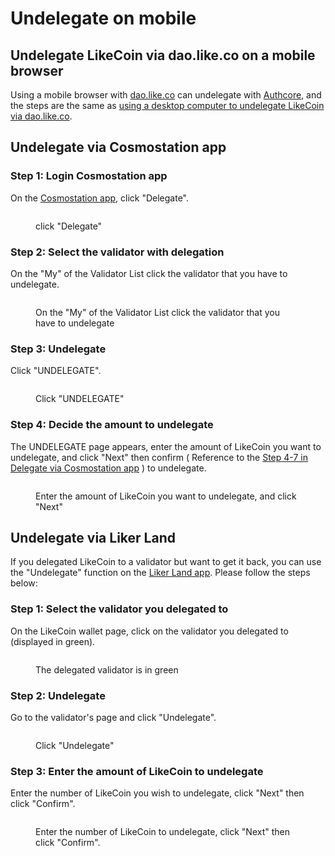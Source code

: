 # Undelegate on mobile

## Undelegate LikeCoin via dao.like.co on a mobile browser

Using a mobile browser with [dao.like.co](https://dao.like.co/) can undelegate with [Authcore](../../../user-guide/liker-id/register/), and the steps are the same as [using a desktop computer to undelegate LikeCoin via dao.like.co](undelegate-on-desktop.md#undelegate-via-dao.like.co).

## **Undelegate via Cosmostation app**

### Step 1: Login Cosmostation app

On the [Cosmostation app](../../wallet/cosmostation-app/), click "Delegate".

<figure><img src="../../../.gitbook/assets/Cosmostation mobile delegate 1.png" alt=""><figcaption><p>click "Delegate"</p></figcaption></figure>

### Step 2: Select the validator with delegation

On the "My" of the Validator List click the validator that you have to undelegate.

<figure><img src="../../../.gitbook/assets/Cosmostation mobile undelegate 1.png" alt=""><figcaption><p>On the "My" of the Validator List click the validator that you have to undelegate</p></figcaption></figure>

### Step 3: Undelegate

Click "UNDELEGATE".

<figure><img src="../../../.gitbook/assets/Cosmostation mobile undelegate 2.png" alt=""><figcaption><p>Click "UNDELEGATE"</p></figcaption></figure>

### Step 4: Decide the amount to undelegate

The UNDELEGATE page appears, enter the amount of LikeCoin you want to undelegate, and click "Next" then confirm ( Reference to the [Step 4-7 in Delegate via Cosmostation app](../delegation-of-likecoin/#step-4-decide-the-amount-to-delegate-1) ) to undelegate.

<figure><img src="../../../.gitbook/assets/Cosmostation mobile undelegate 3.png" alt=""><figcaption><p>Enter the amount of LikeCoin you want to undelegate, and click "Next"</p></figcaption></figure>

## **Undelegate via Liker Land**

If you delegated LikeCoin to a validator but want to get it back, you can use the "Undelegate" function on the [Liker Land app](../../../user-guide/liker-land/download.md). Please follow the steps below:

### **Step 1:** Select the validator you delegated to

On the LikeCoin wallet page, click on the validator you delegated to (displayed in green).

<figure><img src="../../../.gitbook/assets/undelegate 1-en.png" alt=""><figcaption><p>The delegated validator is in green</p></figcaption></figure>

### &#xD;Step 2: Undelegate

Go to the validator's page and click "Undelegate".

<figure><img src="../../../.gitbook/assets/undelegate 2-en.png" alt=""><figcaption><p>Click "Undelegate"</p></figcaption></figure>

### &#xD;**Step 3: Enter the amount of LikeCoin to undelegate**

Enter the number of LikeCoin you wish to undelegate, click "Next" then click "Confirm".

<figure><img src="../../../.gitbook/assets/undelegate 3-en.png" alt=""><figcaption><p>Enter the number of LikeCoin to undelegate, click "Next" then click "Confirm".</p></figcaption></figure>
